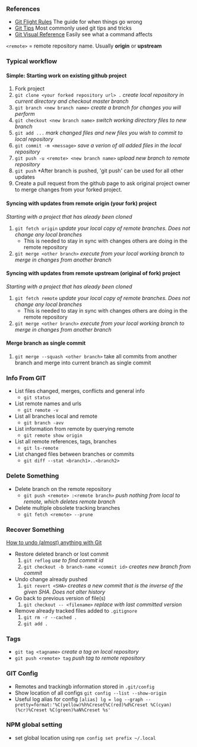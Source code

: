 ### References
- [Git Flight Rules](https://github.com/k88hudson/git-flight-rules) The guide for when things go wrong
- [Git Tips](https://github.com/git-tips/tips) Most commonly used git tips and tricks
- [Git Visual Reference](http://www.ndpsoftware.com/git-cheatsheet.html) Easily see what a command affects

`<remote>` = remote repository name.  Usually **origin** or **upstream**

### Typical workflow
#### Simple: Starting work on existing github project
1. Fork project
1. `git clone <your forked repository url> .` *create local repository in current directory and checkout master branch*
1. `git branch <new branch name>` *create a branch for changes you will perform*
1. `git checkout <new branch name>` *switch working directory files to new branch*
1. `git add ...` *mark changed files and new files you wish to commit to local repository*
1. `git commit -m <message>` *save a verion of all added files in the local repository*
1. `git push -u <remote> <new branch name>` *upload new branch to remote repository*
  1. `git push` *After branch is pushed, 'git push' can be used for all other updates
1. Create a pull request from the github page to ask original project owner to merge changes from your forked project.

#### Syncing with updates from remote origin (your fork) project
*Starting with a project that has aleady been cloned*
1. `git fetch origin` *update your local copy of remote branches.  Does not change any local branches*
   - This is needed to stay in sync with changes others are doing in the remote repository
1. `git merge <other branch>` *execute from your local working branch to merge in changes from another branch*

#### Syncing with updates from remote upstream (original of fork) project
*Starting with a project that has aleady been cloned*
1. `git fetch remote` *update your local copy of remote branches.  Does not change any local branches*
   - This is needed to stay in sync with changes others are doing in the remote repository
1. `git merge <other branch>` *execute from your local working branch to merge in changes from another branch*

#### Merge branch as single commit
1. `git merge --squash <other branch>` take all commits from another branch and merge into current branch as single commit


### Info From GIT
- List files changed, merges, conflicts and general info
  - `git status`
- List remote names and urls
  - `git remote -v`
- List all branches local and remote
  - `git branch -avv`
- List information from remote by querying remote
  - `git remote show origin`
- List all remote references, tags, branches
  - `git ls-remote`
- List changed files between branches or commits
  - `git diff --stat <branch1>..<branch2>`

### Delete Something
- Delete branch on the remote repository
  - `git push <remote> :<remote branch>` *push nothing from local to remote, which deletes remote branch*
- Delete multiple obsolete tracking branches
  - `git fetch <remote> --prune`
  
### Recover Something
[How to undo (almost) anything with Git](https://blog.github.com/2015-06-08-how-to-undo-almost-anything-with-git/)
- Restore deleted branch or lost commit
  1. `git reflog` *use to find commit id*
  1. `git checkout -b branch-name <commit id>` *creates new branch from commit*
- Undo change already pushed
  1. `git revert <SHA>` *creates a new commit that is the inverse of the given SHA.  Does not alter history*
- Go back to previous version of file(s)
  1. `git checkout -- <filename>` *replace with last committed version*
- Remove already tracked files added to `.gitignore`
  1. `git rm -r --cached .` 
  1. `git add .`

### Tags
- `git tag <tagname>` *create a tag on local repository*
- `git push <remote> tag` *push tag to remote repository*

### GIT Config
- Remotes and trackingb information stored in `.git/config`
- Show location of all configs `git config --list --show-origin`
- Useful log alias for config ```[alias]
	lg = log --graph --pretty=format:'%C(yellow)%h%Creset%C(red)%d%Creset %C(cyan)(%cr)%Creset %C(green)%aN%Creset %s'```
	
### NPM global setting
- set global location using `npm config set prefix ~/.local`